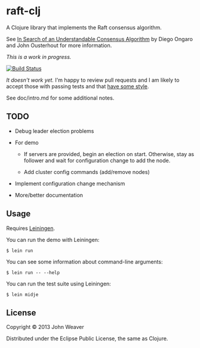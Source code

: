 # raft-clj

A Clojure library that implements the Raft consensus algorithm.

See [In Search of an Understandable Consensus Algorithm](https://ramcloud.stanford.edu/wiki/download/attachments/11370504/raft.pdf) by Diego Ongaro and John Ousterhout for more information.


*This is a work in progress.*

[![Build Status](https://travis-ci.org/saebyn/raft.svg?branch=master)](https://travis-ci.org/saebyn/raft)

*It doesn't work yet.* I'm happy to review pull requests and I am likely to accept
those with passing tests and that [have some style](https://github.com/bbatsov/clojure-style-guide).


See doc/intro.md for some additional notes.


## TODO

- Debug leader election problems

- For demo

  - If servers are provided, begin an election on start. Otherwise, stay as follower and wait for configuration change to add the node.

  - Add cluster config commands (add/remove nodes)

- Implement configuration change mechanism

- More/better documentation


## Usage

Requires [Leiningen](https://github.com/technomancy/leiningen).


You can run the demo with Leiningen:

    $ lein run


You can see some information about command-line arguments:


    $ lein run -- --help


You can run the test suite using Leiningen:

    $ lein midje



## License

Copyright © 2013 John Weaver

Distributed under the Eclipse Public License, the same as Clojure.
